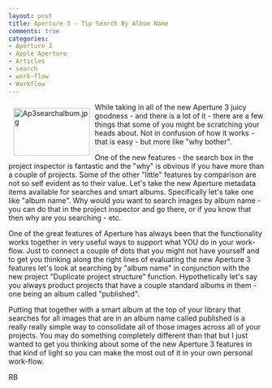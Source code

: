 ```yaml
---
layout: post
title: Aperture 3 - Tip Search By Album Name
comments: true
categories:
- Aperture 3
- Apple Aperture
- Articles
- search
- work-flow
- Workflow
---
```

<a rel="lightbox" href="/wp-content/uploads/2010/02/Ap3searchalbum.jpg"><img title="Ap3searchalbum.jpg" src="/wp-content/uploads/2010/02/.thumbs/.Ap3searchalbum.jpg" border="0" alt="Ap3searchalbum.jpg" hspace="10" vspace="10" width="150" height="94" align="left" /></a>While taking in all of the new Aperture 3 juicy goodness - and there is a lot of it - there are a few things that some of you might be scratching your heads about. Not in confusion of how it works - that is easy - but more like "why bother".

One of the new features - the search box in the project inspector is fantastic and the "why" is obvious if you have more than a couple of projects. Some of the other "little" features by comparison are not so self evident as to their value. Let's take the new Aperture metadata items available for searches and smart albums. Specifically let's take one like "album name". Why would you want to search images by album name - you can do that in the project inspector and go there, or if you know that then why are you searching - etc.

One of the great features of Aperture has always been that the functionality works together in very useful ways to support what YOU do in your work-flow. Just to connect a couple of dots that you might not have yourself and to get you thinking along the right lines of evaluating the new Aperture 3 features let's look at searching by "album name" in conjunction with the new project "Duplicate project structure" function. Hypothetically let's say you always product projects that have a couple standard albums in them - one being an album called "published".

Putting that together with a smart album at the top of your library that searches for all images that are in an album name called published is a really really simple way to consolidate all of those images across all of your projects. You may do something completely different than that but I just wanted to get you thinking about some of the new Aperture 3 features in that kind of light so you can make the most out of it in your own personal work-flow.

RB